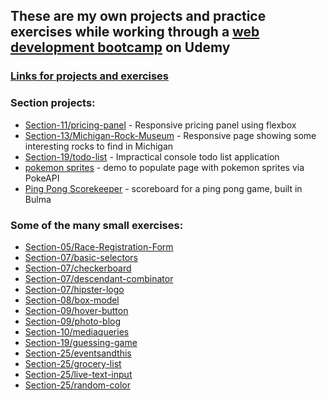 ## These are my own projects and practice exercises while working through a [web development bootcamp](https://www.udemy.com/course/the-web-developer-bootcamp/) on Udemy

### <ins>Links for projects and exercises</ins>

### Section projects:

-   [Section-11/pricing-panel](https://mattje.github.io/Udemy-Web-Dev-Bootcamp/Section-11/pricing-panel.html) - Responsive pricing panel using flexbox
-   [Section-13/Michigan-Rock-Museum](#) - Responsive page showing some interesting rocks to find in Michigan
-   [Section-19/todo-list](https://mattje.github.io/Udemy-Web-Dev-Bootcamp/Section-19/todo-list.html) - Impractical console todo list application
-   [pokemon sprites](https://mattje.github.io/Udemy-Web-Dev-Bootcamp/pokemon/index.html) - demo to populate page with pokemon sprites via PokeAPI
-   [Ping Pong Scorekeeper](https://mattje.github.io/Udemy-Web-Dev-Bootcamp/ScoreKeeper/scorekeeper.html) - scoreboard for a ping pong game, built in Bulma

### Some of the many small exercises:

-   [Section-05/Race-Registration-Form](https://mattje.github.io/Udemy-Web-Dev-Bootcamp/Section-05/Race-Registration-Form.html)
-   [Section-07/basic-selectors](https://mattje.github.io/Udemy-Web-Dev-Bootcamp/Section-07/basic-selectors.html)
-   [Section-07/checkerboard](https://mattje.github.io/Udemy-Web-Dev-Bootcamp/Section-07/checkerboard.html)
-   [Section-07/descendant-combinator](https://mattje.github.io/Udemy-Web-Dev-Bootcamp/Section-07/descendant-combinator.html)
-   [Section-07/hipster-logo](https://mattje.github.io/Udemy-Web-Dev-Bootcamp/Section-07/hipster-logo.html)
-   [Section-08/box-model](https://mattje.github.io/Udemy-Web-Dev-Bootcamp/Section-08/box-model.html)
-   [Section-09/hover-button](https://mattje.github.io/Udemy-Web-Dev-Bootcamp/Section-09/hover-button.html)
-   [Section-09/photo-blog](https://mattje.github.io/Udemy-Web-Dev-Bootcamp/Section-09/photo-blog.html)
-   [Section-10/mediaqueries](https://mattje.github.io/Udemy-Web-Dev-Bootcamp/Section-10/mediaqueries.html)
-   [Section-19/guessing-game](https://mattje.github.io/Udemy-Web-Dev-Bootcamp/Section-19/guessing-game.html)
-   [Section-25/eventsandthis](https://mattje.github.io/Udemy-Web-Dev-Bootcamp/Section-25/eventsandthis.html)
-   [Section-25/grocery-list](https://mattje.github.io/Udemy-Web-Dev-Bootcamp/Section-25/exercise-61.html)
-   [Section-25/live-text-input](https://mattje.github.io/Udemy-Web-Dev-Bootcamp/Section-25/exercise-62.html)
-   [Section-25/random-color](https://mattje.github.io/Udemy-Web-Dev-Bootcamp/Section-25/random-color.html)
